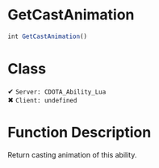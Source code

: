 # GetCastAnimation
```js	
int GetCastAnimation()
```
# Class
✔ `Server: CDOTA_Ability_Lua`  
✖ `Client: undefined`  

# Function Description
Return casting animation of this ability.
